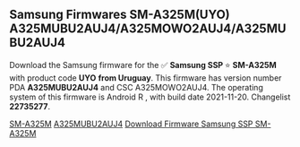 <h2>Samsung Firmwares SM-A325M(UYO) A325MUBU2AUJ4/A325MOWO2AUJ4/A325MUBU2AUJ4</h2>
Download the Samsung firmware for the ✅ <strong>Samsung SSP </strong> ⭐ <strong>SM-A325M</strong> with product code <strong>UYO</strong> <strong> from Uruguay</strong>. This firmware has version number PDA <strong>A325MUBU2AUJ4</strong> and CSC A325MOWO2AUJ4. The operating system of this firmware is Android R , with build date 2021-11-20. Changelist <strong>22735277</strong>.


[SM-A325M](https://samfirm.shop/samsung/model/SM-A325M)
[A325MUBU2AUJ4](https://samfirm.shop/samsung/pda/A325MUBU2AUJ4)
[Download Firmware Samsung SSP SM-A325M](https://samfirm.shop/samsung/firmware/475642)
